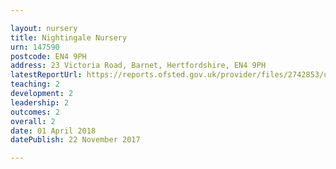```yaml
---

layout: nursery
title: Nightingale Nursery
urn: 147590
postcode: EN4 9PH
address: 23 Victoria Road, Barnet, Hertfordshire, EN4 9PH
latestReportUrl: https://reports.ofsted.gov.uk/provider/files/2742853/urn/147590.pdf
teaching: 2
development: 2
leadership: 2
outcomes: 2
overall: 2
date: 01 April 2018 
datePublish: 22 November 2017

---
```

